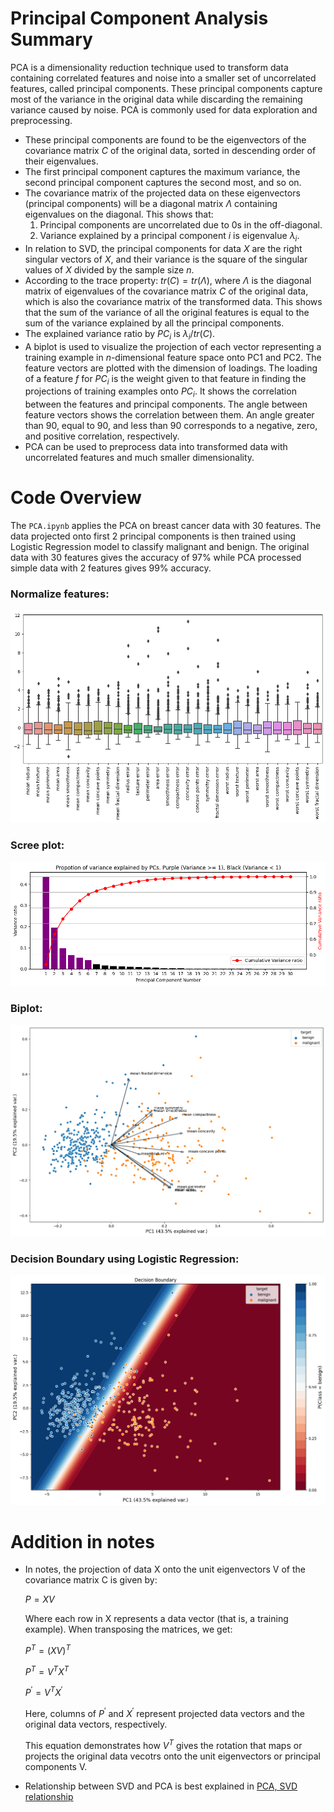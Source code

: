 # Principal Component Analysis Summary

PCA is a dimensionality reduction technique used to transform data containing correlated features and noise into a smaller set of uncorrelated features, called principal components. These principal components capture most of the variance in the original data while discarding the remaining variance caused by noise. PCA is commonly used for data exploration and preprocessing.

- These principal components are found to be the eigenvectors of the covariance matrix $C$ of the original data, sorted in descending order of their eigenvalues.
- The first principal component captures the maximum variance, the second principal component captures the second most, and so on.
- The covariance matrix of the projected data on these eigenvectors (principal components) will be a diagonal matrix $\Lambda$ containing eigenvalues on the diagonal. This shows that:
    1) Principal components are uncorrelated due to 0s in the off-diagonal.
    2) Variance explained by a principal component $i$ is eigenvalue $\lambda_i$.
- In relation to SVD, the principal components for data $X$ are the right singular vectors of $X$, and their variance is the square of the singular values of $X$ divided by the sample size $n$.
- According to the trace property: $tr(C) = tr(\Lambda)$, where $\Lambda$ is the diagonal matrix of eigenvalues of the covariance matrix $C$ of the original data, which is also the covariance matrix of the transformed data. This shows that the sum of the variance of all the original features is equal to the sum of the variance explained by all the principal components.
- The explained variance ratio by $PC_i$ is $\lambda_i / tr(C)$.
- A biplot is used to visualize the projection of each vector representing a training example in $n$-dimensional feature space onto PC1 and PC2. The feature vectors are plotted with the dimension of loadings. The loading of a feature $f$ for $PC_i$ is the weight given to that feature in finding the projections of training examples onto $PC_i$. It shows the correlation between the features and principal components. The angle between feature vectors shows the correlation between them. An angle greater than 90, equal to 90, and less than 90 corresponds to a negative, zero, and positive correlation, respectively.
- PCA can be used to preprocess data into transformed data with uncorrelated features and much smaller dimensionality.

# Code Overview
The `PCA.ipynb` applies the PCA on breast cancer data with 30 features. The data projected onto first 2 principal components is then trained using Logistic Regression model to classify malignant and benign. The original data with 30 features gives the accuracy of 97% while PCA processed simple data with 2 features gives 99% accuracy.
### Normalize features:
![normalize](./pics/normalize.png)
### Scree plot:
![screeplot](./pics/screeplot.png)
### Biplot:
![biplot](./pics/biplot.png)
### Decision Boundary using Logistic Regression:
![boundary](./pics/boundary.png)
# Addition in notes
- In notes, the projection of data X onto the unit eigenvectors V of the covariance matrix C is given by:
  
  $P = XV$
  
  Where each row in X represents a data vector (that is, a training example).
  When transposing the matrices, we get:
  
  $P^T = (XV)^T$
  
  $P^T = V^TX^T$

  $P^{'} = V^T X^{'}$
  
  Here, columns of $P^{'}$ and $X^{'}$ represent projected data vectors and the original data vectors, respectively.
  
  This equation demonstrates how $V^T$ gives the rotation that maps or projects the original data vecotrs onto the unit eigenvectors or principal components V.

- Relationship between SVD and PCA is best explained in [PCA, SVD relationship](https://stats.stackexchange.com/questions/134282/relationship-between-svd-and-pca-how-to-use-svd-to-perform-pca)

